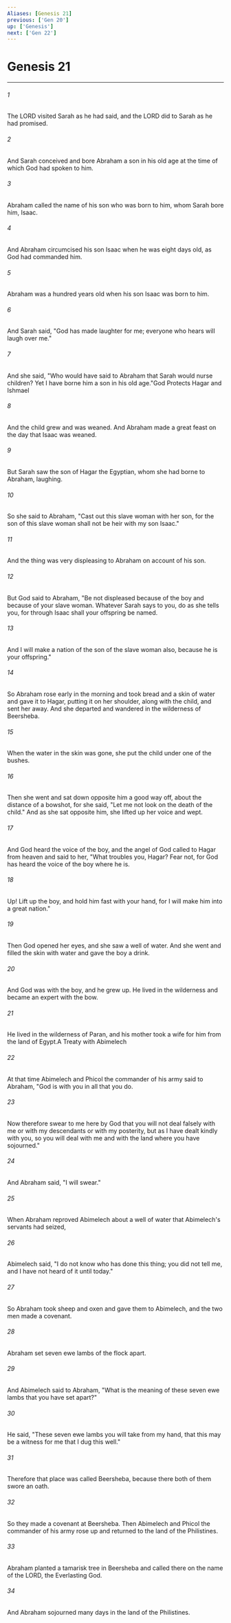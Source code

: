 ```yaml
---
Aliases: [Genesis 21]
previous: ['Gen 20']
up: ['Genesis']
next: ['Gen 22']
---
```

# Genesis 21

***

 

###### 1 
The LORD visited Sarah as he had said, and the LORD did to Sarah as he had promised. 
 

###### 2 
And Sarah conceived and bore Abraham a son in his old age at the time of which God had spoken to him. 
 

###### 3 
Abraham called the name of his son who was born to him, whom Sarah bore him, Isaac. 
 

###### 4 
And Abraham circumcised his son Isaac when he was eight days old, as God had commanded him. 
 

###### 5 
Abraham was a hundred years old when his son Isaac was born to him. 
 

###### 6 
And Sarah said, "God has made laughter for me; everyone who hears will laugh over me." 
 

###### 7 
And she said, "Who would have said to Abraham that Sarah would nurse children? Yet I have borne him a son in his old age."God Protects Hagar and Ishmael
 
 

###### 8 
And the child grew and was weaned. And Abraham made a great feast on the day that Isaac was weaned. 
 

###### 9 
But Sarah saw the son of Hagar the Egyptian, whom she had borne to Abraham, laughing. 
 

###### 10 
So she said to Abraham, "Cast out this slave woman with her son, for the son of this slave woman shall not be heir with my son Isaac." 
 

###### 11 
And the thing was very displeasing to Abraham on account of his son. 
 

###### 12 
But God said to Abraham, "Be not displeased because of the boy and because of your slave woman. Whatever Sarah says to you, do as she tells you, for through Isaac shall your offspring be named. 
 

###### 13 
And I will make a nation of the son of the slave woman also, because he is your offspring." 
 

###### 14 
So Abraham rose early in the morning and took bread and a skin of water and gave it to Hagar, putting it on her shoulder, along with the child, and sent her away. And she departed and wandered in the wilderness of Beersheba.
 
 

###### 15 
When the water in the skin was gone, she put the child under one of the bushes. 
 

###### 16 
Then she went and sat down opposite him a good way off, about the distance of a bowshot, for she said, "Let me not look on the death of the child." And as she sat opposite him, she lifted up her voice and wept. 
 

###### 17 
And God heard the voice of the boy, and the angel of God called to Hagar from heaven and said to her, "What troubles you, Hagar? Fear not, for God has heard the voice of the boy where he is. 
 

###### 18 
Up! Lift up the boy, and hold him fast with your hand, for I will make him into a great nation." 
 

###### 19 
Then God opened her eyes, and she saw a well of water. And she went and filled the skin with water and gave the boy a drink. 
 

###### 20 
And God was with the boy, and he grew up. He lived in the wilderness and became an expert with the bow. 
 

###### 21 
He lived in the wilderness of Paran, and his mother took a wife for him from the land of Egypt.A Treaty with Abimelech
 
 

###### 22 
At that time Abimelech and Phicol the commander of his army said to Abraham, "God is with you in all that you do. 
 

###### 23 
Now therefore swear to me here by God that you will not deal falsely with me or with my descendants or with my posterity, but as I have dealt kindly with you, so you will deal with me and with the land where you have sojourned." 
 

###### 24 
And Abraham said, "I will swear."
 
 

###### 25 
When Abraham reproved Abimelech about a well of water that Abimelech's servants had seized, 
 

###### 26 
Abimelech said, "I do not know who has done this thing; you did not tell me, and I have not heard of it until today." 
 

###### 27 
So Abraham took sheep and oxen and gave them to Abimelech, and the two men made a covenant. 
 

###### 28 
Abraham set seven ewe lambs of the flock apart. 
 

###### 29 
And Abimelech said to Abraham, "What is the meaning of these seven ewe lambs that you have set apart?" 
 

###### 30 
He said, "These seven ewe lambs you will take from my hand, that this may be a witness for me that I dug this well." 
 

###### 31 
Therefore that place was called Beersheba, because there both of them swore an oath. 
 

###### 32 
So they made a covenant at Beersheba. Then Abimelech and Phicol the commander of his army rose up and returned to the land of the Philistines. 
 

###### 33 
Abraham planted a tamarisk tree in Beersheba and called there on the name of the LORD, the Everlasting God. 
 

###### 34 
And Abraham sojourned many days in the land of the Philistines.
 
